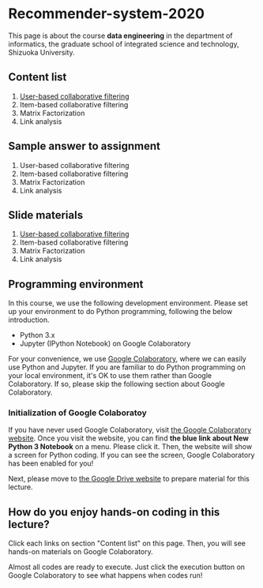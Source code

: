 # Recommender-system-2020
This page is about the course **data engineering** in the department of informatics, the graduate school of integrated science and technology, Shizuoka University.

## Content list
1. [User-based collaborative filtering](https://colab.research.google.com/github/trycycle/recommender-system-2020/blob/main/notebook/1c-user-based-cf.ipynb?hl=en)
2. Item-based collaborative filtering
3. Matrix Factorization
4. Link analysis

## Sample answer to assignment
1. User-based collaborative filtering
2. Item-based collaborative filtering
3. Matrix Factorization
4. Link analysis

## Slide materials
1. [User-based collaborative filtering]()
2. Item-based collaborative filtering
3. Matrix Factorization
4. Link analysis


## Programming environment
In this course, we use the following development environment. Please set up your environment to do Python programming, following the below introduction.
* Python 3.x
* Jupyter (IPython Notebook) on Google Colaboratory

For your convenience, we use [Google Colaboratory](https://colab.research.google.com/), where we can easily use Python and Jupyter.
If you are familiar to do Python programming on your local environment, it's OK to use them rather than Google Colaboratory.
If so, please skip the following section about Google Colaboratory.

### Initialization of Google Colaboratoy
If you have never used Google Colaboratory, visit [the Google Colaboratory website](https://colab.research.google.com/).
Once you visit the website, you can find **the blue link about New Python 3 Notebook** on a menu.
Please click it.
Then, the website will show a screen for Python coding.
If you can see the screen, Google Colaboratory has been enabled for you!

Next, please move to [the Google Drive website](https://drive.google.com/drive/u/1/my-drive) to prepare material for this lecture.



## How do you enjoy hands-on coding in this lecture?
Click each links on section "Content list" on this page. 
Then, you will see hands-on materials on Google Colaboratory.

Almost all codes are ready to execute.
Just click the execution button on Google Colaboratory to see what happens when codes run!
